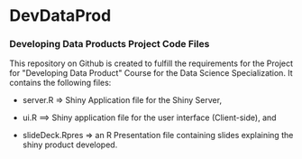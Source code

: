 # DevDataProd
### Developing Data Products Project Code Files

This repository on Github is created to fulfill the requirements for the Project for "Developing Data Product" Course for the Data Science Specialization. It contains the following files:

  - server.R => Shiny Application file for the Shiny Server,

  - ui.R ==> Shiny application file for the user interface (Client-side), and
  
  - slideDeck.Rpres => an R Presentation file containing slides explaining the shiny product developed.
  